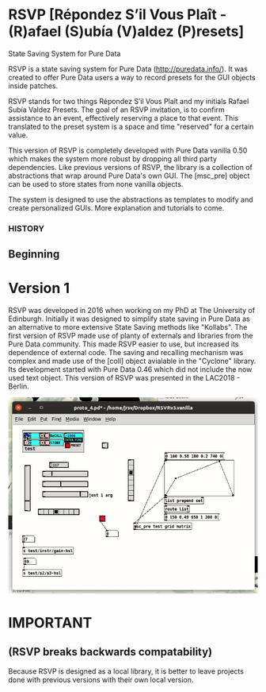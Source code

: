 # RSVP [Répondez S’il Vous Plaît - (R)afael (S)ubía (V)aldez (P)resets] 
State Saving System for Pure Data

RSVP is a state saving system for Pure Data (http://puredata.info/). It was created to offer Pure Data users a way to record presets for the GUI objects inside patches.

RSVP stands for two things Répondez S’il Vous Plaît and my initials Rafael Subía Valdez Presets. The goal of an RSVP invitation, is to confirm assistance to an event, effectively reserving a place to that event. This translated to the preset system is a space and time "reserved" for a certain value.

This version of RSVP is completely developed with Pure Data vanilla 0.50 which makes the system more robust by dropping all third party dependencies. Like previous versions of RSVP, the library is a collection of abstractions that wrap around Pure Data's own GUI. The [msc_pre] object can be used to store states from none vanilla objects. 

The system is designed to use the abstractions as templates to modify and create personalized GUIs. More explanation and tutorials to come.

### HISTORY
## Beginning
# Version 1
RSVP was developed in 2016 when working on my PhD at The University of Edinburgh. Initially it was designed to simplify state saving in Pure Data as an alternative to more extensive State Saving methods like "Kollabs". The first version of RSVP made use of planty of externals and libraries from the Pure Data community. This made RSVP easier to use, but increased its dependence of external code. The saving and recalling mechanism was complex and made use of the [coll] object avialable in the "Cyclone" library. Its development started with Pure Data 0.46 which did not include the now used text object. This version of RSVP was presented in the LAC2018 - Berlin.



![](rsvp1.gif)

# IMPORTANT 
## (RSVP breaks backwards compatability)
Because RSVP is designed as a local library, it is better to leave projects done with previous versions with their own local version. 


